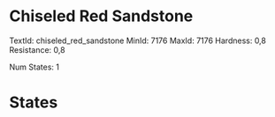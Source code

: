 # Chiseled Red Sandstone
TextId: chiseled_red_sandstone
MinId: 7176
MaxId: 7176
Hardness: 0,8
Resistance: 0,8

Num States: 1
# States
```

```